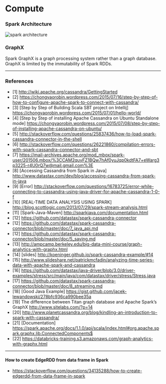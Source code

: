 # Compute

### Spark Architecture
![spark architecture](./images/spark_architecture.png)

### GraphX
Spark GraphX is a graph processing system rather than a graph database. GraphX is limited by the immutability of Spark RDDs.

-----------

### References
* [1] http://wiki.apache.org/cassandra/GettingStarted
* [2] https://chongyaorobin.wordpress.com/2015/07/16/step-by-step-of-how-to-configure-apache-spark-to-connect-with-cassandra/
* [3] [Step by Step of Building Scala SBT project on Intellij] https://chongyaorobin.wordpress.com/2015/07/01/hello-world/
* [4] [Step by Step of installing Apache Cassandra on Ubuntu Standalone mode] https://chongyaorobin.wordpress.com/2015/07/08/step-by-step-of-installing-apache-cassandra-on-ubuntu/
* [5] http://stackoverflow.com/questions/25837436/how-to-load-spark-cassandra-connector-in-the-shell
* [6] http://stackoverflow.com/questions/26221860/compilation-errors-with-spark-cassandra-connector-and-sbt
* [7] https://mail-archives.apache.org/mod_mbox/spark-user/201506.mbox/%3CCAM2quyFZ1BQw7hAf0yuJqp0kdtFA7+eWarg3p3225-r4U0rQ7w@mail.gmail.com%3E
* [8] [Accessing Cassandra from Spark in Java] http://www.datastax.com/dev/blog/accessing-cassandra-from-spark-in-java
* [9] [Error] http://stackoverflow.com/questions/16783725/error-while-connecting-to-cassandra-using-java-driver-for-apache-cassandra-1-0-f
* [10] [REAL-TIME DATA ANALYSIS USING SPARK] http://blog.scottlogic.com/2013/07/29/spark-stream-analysis.html
* [11] [Spark-Java-Maven] http://sparkjava.com/documentation.html
* [12] https://github.com/datastax/spark-cassandra-connector
* [12] https://github.com/datastax/spark-cassandra-connector/blob/master/doc/7_java_api.md
* [12] https://github.com/datastax/spark-cassandra-connector/blob/master/doc/5_saving.md
* [13] http://ampcamp.berkeley.edu/big-data-mini-course/graph-analytics-with-graphx.html
* [14] [slides] http://koeninger.github.io/spark-cassandra-example/#14
* [15] http://www.slideshare.net/patrickmcfadin/analyzing-time-series-data-with-apache-spark-and-cassandra
* [16] https://github.com/datastax/java-driver/blob/3.0/driver-examples/stress/src/main/java/com/datastax/driver/stress/Stress.java
* [17] https://github.com/datastax/spark-cassandra-connector/blob/master/doc/8_streaming.md
* [18] [Good Java Example] https://gist.github.com/jacek-lewandowski/278bfc936ca990bee35a
* [19] The difference between Titan graph database and Apache Spark’s GraphX http://www.sitelabs.com/?p=14
* [20] http://www.planetcassandra.org/blog/kindling-an-introduction-to-spark-with-cassandra/
* [21] [Documentation] https://spark.apache.org/docs/1.1.0/api/scala/index.html#org.apache.spark.graphx.lib.ConnectedComponents$
* [22] https://databricks-training.s3.amazonaws.com/graph-analytics-with-graphx.html

-----------
#### How to create EdgeRDD from data frame in Spark
* https://stackoverflow.com/questions/34135288/how-to-create-edgerdd-from-data-frame-in-spark
